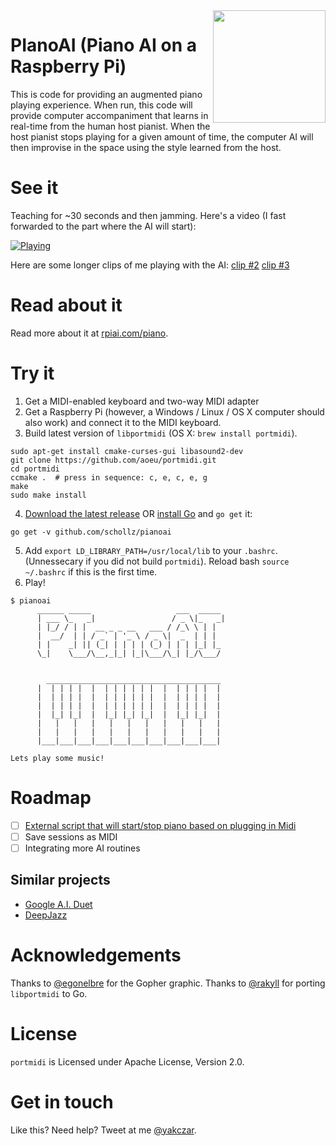 <img align="right" src="https://rpiai.com/content/images/2017/09/gopher-1.svg" width="180" />

# PIanoAI (Piano AI on a Raspberry Pi)

This is code for providing an augmented piano playing experience. When run, this code will provide computer accompaniment that learns in real-time from the human host pianist. When the host pianist stops playing for a given amount of time, the computer AI will then improvise in the space using the style learned from the host.

# See it

Teaching for ~30 seconds and then jamming. Here's a video (I fast forwarded to the part where the AI will start):

[![Playing](http://i.imgur.com/F0piGEz.png)](https://www.youtube.com/watch?v=bvMW71BJofc)

Here are some longer clips of me playing with the AI: [clip #2](https://www.youtube.com/watch?v=vF0uQax56a4) [clip #3](https://www.youtube.com/watch?v=yYuBqUxZtp0)

# Read about it

Read more about it at [rpiai.com/piano](https://rpiai.com/piano/).

# Try it

1. Get a MIDI-enabled keyboard and two-way MIDI adapter
2. Get a Raspberry Pi (however, a Windows / Linux / OS X computer should also work) and connect it to the MIDI keyboard.
3. Build latest version of `libportmidi` (OS X: `brew install portmidi`).

```
sudo apt-get install cmake-curses-gui libasound2-dev
git clone https://github.com/aoeu/portmidi.git
cd portmidi
ccmake .  # press in sequence: c, e, c, e, g
make
sudo make install
```

4. [Download the latest release](https://github.com/schollz/pianoai/releases/latest) OR [install Go](https://golang.org/dl/) and `go get` it:

```
go get -v github.com/schollz/pianoai
```

5. Add `export LD_LIBRARY_PATH=/usr/local/lib` to your `.bashrc`. (Unnessecary if you did not build `portmidi`). Reload bash `source ~/.bashrc` if this is the first time.
6. Play!

```
$ pianoai
      ______ _____                   ___  _____
      | ___ \_   _|                 / _ \|_   _|
      | |_/ / | |  __ _ _ __   ___ / /_\ \ | |
      |  __/  | | / _` | '_ \ / _ \|  _  | | |
      | |    _| || (_| | | | | (_) | | | |_| |_
      \_|    \___/\__,_|_| |_|\___/\_| |_/\___/


        _______________________________________
      |  | | | |  |  | | | | | |  |  | | | |  |
      |  | | | |  |  | | | | | |  |  | | | |  |
      |  | | | |  |  | | | | | |  |  | | | |  |
      |  |_| |_|  |  |_| |_| |_|  |  |_| |_|  |
      |   |   |   |   |   |   |   |   |   |   |
      |   |   |   |   |   |   |   |   |   |   |
      |___|___|___|___|___|___|___|___|___|___|

Lets play some music!
```

# Roadmap

- [ ] [External script that will start/stop piano based on plugging in Midi](https://raspberrypi.stackexchange.com/questions/19600/is-there-a-way-to-automatically-activate-a-script-when-a-usb-device-connects?newreg=270fe49c413340daa171e1dfdbf96de9)
- [ ] Save sessions as MIDI
- [ ] Integrating more AI routines

## Similar projects

- [Google A.I. Duet](https://github.com/googlecreativelab/aiexperiments-ai-duet)
- [DeepJazz](https://github.com/jisungk/deepjazz)

# Acknowledgements

Thanks to [@egonelbre](https://github.com/egonelbre) for the Gopher graphic.
Thanks to [@rakyll](https://github.com/rakyll) for porting `libportmidi` to Go.

# License

`portmidi` is Licensed under Apache License, Version 2.0.

# Get in touch
 
Like this? Need help? Tweet at me [@yakczar](https://twitter.com/intent/tweet?text=@yakczar%20).
